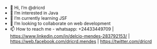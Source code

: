 - 👋 Hi, I’m @dricrd
- 👀 I’m interested in Java 
- 🌱 I’m currently learning JSF
- 💞️ I’m looking to collaborate on web development
- 📫 How to reach me - whatsapp: +24433449709 | https://www.linkedin.com/in/delcio-mendes-283792153/ | https://web.facebook.com/dricrd.mendes | https://twitter.com/dricrd  

<!---
dricrd/dricrd is a ✨ special ✨ repository because its `README.md` (this file) appears on your GitHub profile.
You can click the Preview link to take a look at your changes.
--->
